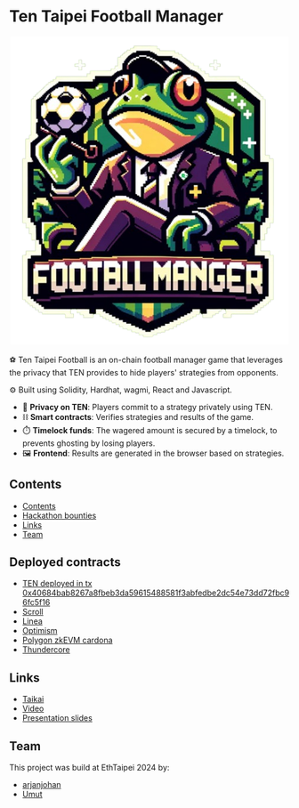 # Ten Taipei Football Manager

<p align="center">
<img src="logo.png" alt="logo" width="500"/>
</p>

⚽ Ten Taipei Football is an on-chain football manager game that leverages the privacy that TEN provides to hide players' strategies from opponents.

⚙️ Built using Solidity, Hardhat, wagmi, React and Javascript.

- 🧾 **Privacy on TEN**: Players commit to a strategy privately using TEN.
- ⛓️ **Smart contracts**: Verifies strategies and results of the game.
- ⏱️ **Timelock funds**: The wagered amount is secured by a timelock, to prevents ghosting by losing players.
- 🖼️ **Frontend**: Results are generated in the browser based on strategies.

## Contents

- [Contents](#contents)
- [Hackathon bounties](#deployed-contracts)
- [Links](#links)
- [Team](#team)

## Deployed contracts

- [TEN deployed in tx 0x40684bab8267a8fbeb3da59615488581f3abfedbe2dc54e73dd72fbc96fc5f16]()
- [Scroll](https://sepolia.scrollscan.dev/address/0x072117443ceb3920d9d95d2f005b23fec9e761ad)
- [Linea](https://goerli.lineascan.build/address/0x072117443ceb3920d9d95d2f005b23fec9e761ad)
- [Optimism](https://sepolia-optimism.etherscan.io/address/0x072117443ceb3920d9d95d2f005b23fec9e761ad)
- [Polygon zkEVM cardona](https://cardona-zkevm.polygonscan.com/address/0x072117443ceb3920d9d95d2f005b23fec9e761ad)
- [Thundercore]()

## Links

- [Taikai]()
- [Video]()
- [Presentation slides]()

## Team

This project was build at EthTaipei 2024 by:

- [arjanjohan](https://x.com/arjanjohan/)
- [Umut](http://x.com/nhestrompia)
